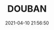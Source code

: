 ---
title: DOUBAN
date: 2021-04-10 21:56:50
top_img: false
comments: false
aside: false
type: 'flat'
---